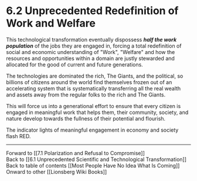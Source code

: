 # 6.2 Unprecedented Redefinition of Work and Welfare 

This technological transformation eventually dispossess ***half the work population*** of the jobs they are engaged in, forcing a total redefinition of social and economic understanding of "Work", "Welfare" and how the resources and opportunities within a domain are justly stewarded and allocated for the good of current and future generations. 

The technologies are dominated the rich, The Giants, and the political, so billions of citizens around the world find themselves frozen out of an accelerating system that is systematically transferring all the real wealth and assets away from the regular folks to the rich and The Giants. 

This will force us into a generational effort to ensure that every citizen is engaged in meaningful work that helps them, their community, society, and nature develop towards the fullness of their potential and flourish. 

The indicator lights of meaningful engagement in economy and society flash RED. 

___

Forward to [[7.1 Polarization and Refusal to Compromise]]  
Back to [[6.1 Unprecedented Scientific and Technological Transformation]]   
Back to table of contents [[Most People Have No Idea What Is Coming]]   
Onward to other [[Lionsberg Wiki Books]]  
